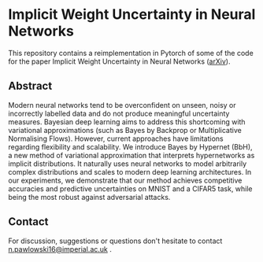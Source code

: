 # Implicit Weight Uncertainty in Neural Networks
This repository contains a reimplementation in Pytorch of some of the code for the paper Implicit Weight
Uncertainty in Neural Networks
([arXiv](https://arxiv.org/abs/1711.01297)).

## Abstract
Modern neural networks tend to be overconfident on unseen, noisy or
incorrectly labelled data and do not produce meaningful uncertainty
measures. Bayesian deep learning aims to address this shortcoming with
variational approximations (such as Bayes by Backprop or Multiplicative
Normalising Flows). However, current approaches have limitations
regarding flexibility and scalability. We introduce Bayes by Hypernet
(BbH), a new method of variational approximation that interprets
hypernetworks as implicit distributions. It naturally uses neural
networks to model arbitrarily complex distributions and scales to
modern deep learning architectures. In our experiments, we demonstrate
that our method achieves competitive accuracies and predictive
uncertainties on MNIST and a CIFAR5 task, while being the most robust
against adversarial attacks.

## Contact
For discussion, suggestions or questions don't hesitate to contact n.pawlowski16@imperial.ac.uk .